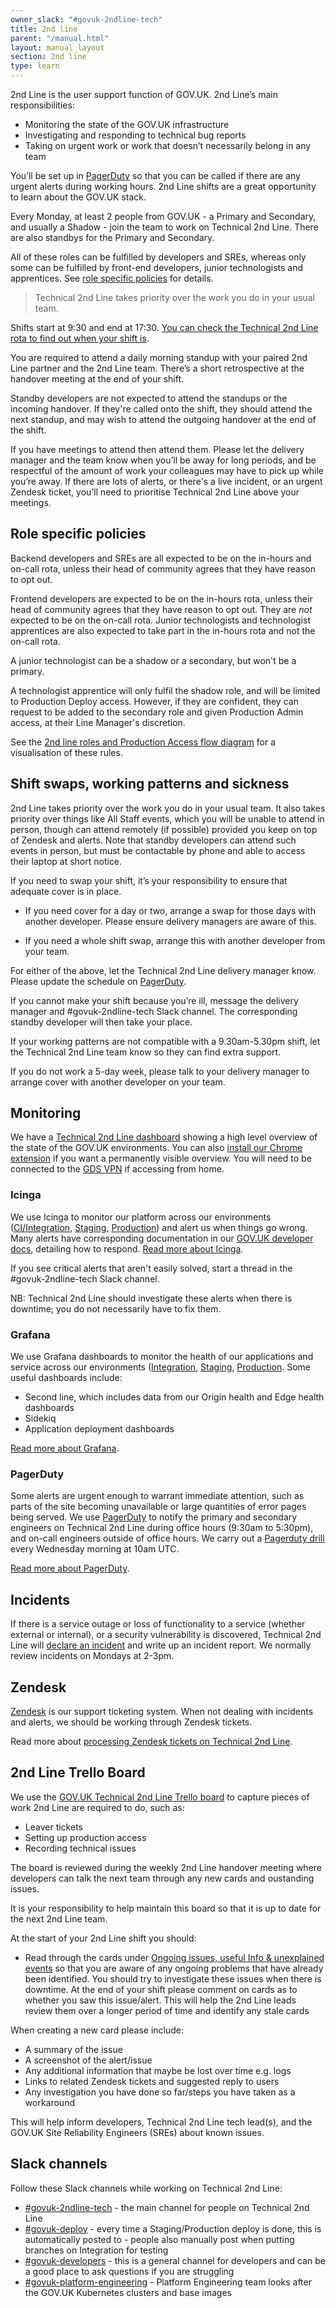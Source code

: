 ```yaml
---
owner_slack: "#govuk-2ndline-tech"
title: 2nd line
parent: "/manual.html"
layout: manual_layout
section: 2nd line
type: learn
---
```


2nd Line is the user support function of GOV.UK. 2nd Line’s main responsibilities:

- Monitoring the state of the GOV.UK infrastructure
- Investigating and responding to technical bug reports
- Taking on urgent work or work that doesn’t necessarily belong in any team

You’ll be set up in [PagerDuty](/manual/2nd-line#pagerduty) so that you can be called if there are any urgent alerts during working hours. 2nd Line shifts are a great opportunity to learn about the GOV.UK stack.

Every Monday, at least 2 people from GOV.UK - a Primary and Secondary, and usually a Shadow - join the team to work on Technical 2nd Line. There are also standbys for the Primary and Secondary.

All of these roles can be fulfilled by developers and SREs, whereas only some can be fulfilled by front-end developers, junior technologists and apprentices. See [role specific policies](#role-specific-policies) for details.

> Technical 2nd Line takes priority over the work you do in your usual team.

Shifts start at 9:30 and end at 17:30. [You can check the Technical 2nd Line rota to find out when your shift is][2ndline-rota].

[2ndline-rota]: https://docs.google.com/spreadsheets/d/1OTVm_k6MDdCFN1EFzrKXWu4iIPI7uR9mssI8AMwn7lU/edit#gid=1297388378.

You are required to attend a daily morning standup with your paired 2nd Line partner and the 2nd Line team. There’s a short retrospective at the handover meeting at the end of your shift.

Standby developers are not expected to attend the standups or the incoming handover. If they're called onto the shift, they should attend the next standup, and may wish to attend the outgoing handover at the end of the shift.

If you have meetings to attend then attend them. Please let the delivery manager and the team know when you’ll be away for long periods, and be respectful of the amount of work your colleagues may have to pick up while you’re away. If there are lots of alerts, or there's a live incident, or an urgent Zendesk ticket, you’ll need to prioritise Technical 2nd Line above your meetings.

## Role specific policies

Backend developers and SREs are all expected to be on the in-hours and on-call rota, unless their head of community agrees that they have reason to opt out.

Frontend developers are expected to be on the in-hours rota, unless their head of community agrees that they have reason to opt out. They are _not_ expected to be on the on-call rota. Junior technologists and technologist apprentices are also expected to take part in the in-hours rota and not the on-call rota.

A junior technologist can be a shadow or a secondary, but won't be a primary.

A technologist apprentice will only fulfil the shadow role, and will be limited to Production Deploy access. However, if they are confident, they can request to be added to the secondary role and given Production Admin access, at their Line Manager's discretion.

See the [2nd line roles and Production Access flow diagram](https://docs.google.com/presentation/d/10oRKrXqYki7LSFUySjb1e_FdTYGLihMKjeoH9qWC1kU/edit) for a visualisation of these rules.

## Shift swaps, working patterns and sickness

2nd Line takes priority over the work you do in your usual team. It also takes priority over things like All Staff events, which you will be unable to attend in person, though can attend remotely (if possible) provided you keep on top of Zendesk and alerts. Note that standby developers can attend such events in person, but must be contactable by phone and able to access their laptop at short notice.

If you need to swap your shift, it’s your responsibility to ensure that adequate cover is in place.

- If you need cover for a day or two, arrange a swap for those days with another developer. Please ensure delivery managers are aware of this.

- If you need a whole shift swap, arrange this with another developer from your team.

For either of the above, let the Technical 2nd Line delivery manager know. Please update the schedule on [PagerDuty][].

If you cannot make your shift because you’re ill, message the delivery manager and #govuk-2ndline-tech Slack channel.
The corresponding standby developer will then take your place.

If your working patterns are not compatible with a 9.30am-5.30pm shift, let the Technical 2nd Line team know so they can find extra support.

If you do not work a 5-day week, please talk to your delivery manager to arrange cover with another developer on your team.

## Monitoring

We have a [Technical 2nd Line dashboard][] showing a high level overview of the state of the GOV.UK environments. You can also [install our Chrome extension][] if you want a permanently visible overview. You will need to be connected to the [GDS VPN][gds-vpn] if accessing from home.

### Icinga

We use Icinga to monitor our platform across our environments ([CI/Integration][], [Staging][], [Production][]) and alert us when things go wrong. Many alerts have corresponding documentation in our [GOV.UK developer docs][], detailing how to respond. [Read more about Icinga][].

If you see critical alerts that aren't easily solved, start a thread in the #govuk-2ndline-tech Slack channel.

NB: Technical 2nd Line should investigate these alerts when there is downtime; you do not necessarily have to fix them.

### Grafana

We use Grafana dashboards to monitor the health of our applications and service across our environments ([Integration](https://grafana.blue.integration.govuk.digital/?orgId=1), [Staging](https://grafana.blue.staging.govuk.digital/?orgId=1), [Production](https://grafana.blue.production.govuk.digital/). Some useful dashboards include:

- Second line, which includes data from our Origin health and Edge health dashboards
- Sidekiq
- Application deployment dashboards

[Read more about Grafana](https://docs.publishing.service.gov.uk/manual/grafana.html).

### PagerDuty

Some alerts are urgent enough to warrant immediate attention, such as parts of the site becoming unavailable or large quantities of error pages being served. We use [PagerDuty][] to notify the primary and secondary engineers on Technical 2nd Line during office hours (9:30am to 5:30pm), and on-call engineers outside of office hours. We carry out a [Pagerduty drill](https://docs.publishing.service.gov.uk/manual/pagerduty.html#pagerduty-drill) every Wednesday morning at 10am UTC.

[Read more about PagerDuty](/manual/pagerduty.html).

## Incidents

If there is a service outage or loss of functionality to a service (whether external or internal), or a security vulnerability is discovered, Technical 2nd Line will [declare an incident](/manual/incident-management-guidance.html) and write up an incident report. We normally review incidents on Mondays at 2-3pm.

## Zendesk

[Zendesk][zendesk] is our support ticketing system. When not dealing with incidents and alerts, we should be working through Zendesk tickets.

Read more about [processing Zendesk tickets on Technical 2nd Line](/manual/zendesk.html).

## 2nd Line Trello Board

We use the [GOV.UK Technical 2nd Line Trello board][] to capture pieces of work 2nd Line are required to do, such as:

- Leaver tickets
- Setting up production access
- Recording technical issues

The board is reviewed during the weekly 2nd Line handover meeting where developers can talk the next team through any new cards and oustanding issues.

It is your responsibility to help maintain this board so that it is up to date for the next 2nd Line team.

At the start of your 2nd Line shift you should:

- Read through the cards under [Ongoing issues, useful Info & unexplained events](https://trello.com/c/TwquoCfW/316-readme) so that you are aware of any ongoing problems that have already been identified. You should try to investigate these issues when there is downtime. At the end of your shift please comment on cards as to whether you saw this issue/alert. This will help the 2nd Line leads review them over a longer period of time and identify any stale cards

When creating a new card please include:

- A summary of the issue
- A screenshot of the alert/issue
- Any additional information that maybe be lost over time e.g. logs
- Links to related Zendesk tickets and suggested reply to users
- Any investigation you have done so far/steps you have taken as a workaround

This will help inform developers, Technical 2nd Line tech lead(s), and the GOV.UK Site Reliability Engineers (SREs) about known issues.

## Slack channels

Follow these Slack channels while working on Technical 2nd Line:

- [#govuk-2ndline-tech] - the main channel for people on Technical 2nd Line
- [#govuk-deploy] - every time a Staging/Production deploy is done, this is automatically posted to - people also manually post when putting branches on Integration for testing
- [#govuk-developers] - this is a general channel for developers and can be a good place to ask questions if you are struggling
- [#govuk-platform-engineering] - Platform Engineering team looks after the GOV.UK Kubernetes clusters and base images

[Technical 2nd Line dashboard]: https://govuk-2ndline-dashboard.herokuapp.com/
[GOV.UK Technical 2nd Line Trello board]: https://trello.com/b/M7UzqXpk/govuk-2nd-line
[install our Chrome extension]: https://github.com/alphagov/govuk-secondline-blinken#chrome-extension
[PagerDuty]: https://governmentdigitalservice.pagerduty.com
[Zendesk]: https://govuk.zendesk.com
[You can check the Technical 2nd Line rota to find out when your shift is]:https://docs.google.com/spreadsheets/d/1OTVm_k6MDdCFN1EFzrKXWu4iIPI7uR9mssI8AMwn7lU/edit#gid=1297388378
[CI/Integration]: https://alert.integration.publishing.service.gov.uk/
[Staging]: https://alert.blue.staging.govuk.digital/
[Production]: https://alert.blue.production.govuk.digital/
[GOV.UK developer docs]: https://docs.publishing.service.gov.uk/
[Read more about Icinga]: https://docs.publishing.service.gov.uk/manual/icinga.html
[Alerts which don't add value]: https://trello.com/c/A3mKmh5s/583-this-column-is-to-record-the-same-alerts-are-coming-up-again-and-again-but-cant-action-when-it-spikes
[Ongoing issues, useful Info & unexplained events]: https://trello.com/c/TwquoCfW/316-readme
[Missing documentation]: https://trello.com/c/owAK2OjY/1009-please-use-this-column-to-record-any-missing-documentation-you-notice-and-were-not-able-to-add-during-your-shift
[gds-vpn]: https://docs.google.com/document/d/1O1LmLByDLlKU4F1-3chwS8qddd2WjYQgMaaEgTfK5To/edit
[#govuk-2ndline-tech]: https://gds.slack.com/channels/govuk-2ndline-tech
[#govuk-deploy]: https://gds.slack.com/channels/govuk-deploy
[#govuk-developers]: https://gds.slack.com/channels/govuk-developers
[#govuk-platform-engineering]: https://gds.slack.com/channels/govuk-platform-engineering
